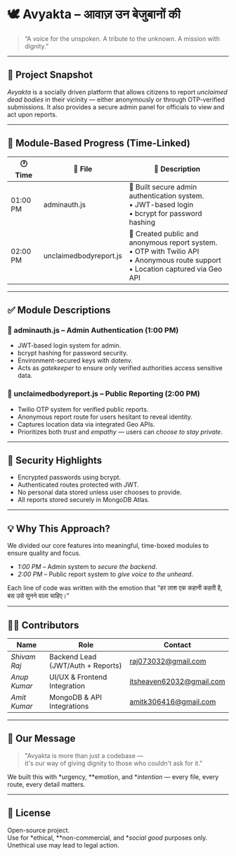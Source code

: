 # 🕊 Avyakta – आवाज़ उन बेजुबानों की

> “A voice for the unspoken. A tribute to the unknown. A mission with dignity.”

---

## 📌 Project Snapshot

*Avyakta* is a socially driven platform that allows citizens to report *unclaimed dead bodies* in their vicinity — either anonymously or through OTP-verified submissions. It also provides a secure admin panel for officials to view and act upon reports.

---

## 📂 Module-Based Progress (Time-Linked)

| 🕐 Time        | 📁 File                  | 📌 Description                                                                 |
|---------------|--------------------------|--------------------------------------------------------------------------------|
| 01:00 PM      | adminauth.js           | 🔐 Built secure admin authentication system.<br>• JWT-based login<br>• bcrypt for password hashing |
| 02:00 PM      | unclaimedbodyreport.js | 📝 Created public and anonymous report system.<br>• OTP with Twilio API<br>• Anonymous route support<br>• Location captured via Geo API |

---

## ✅ Module Descriptions

### 🔐 adminauth.js – Admin Authentication (1:00 PM)

- JWT-based login system for admin.
- bcrypt hashing for password security.
- Environment-secured keys with dotenv.
- Acts as *gatekeeper* to ensure only verified authorities access sensitive data.

### 📝 unclaimedbodyreport.js – Public Reporting (2:00 PM)

- Twilio OTP system for verified public reports.
- Anonymous report route for users hesitant to reveal identity.
- Captures location data via integrated Geo APIs.
- Prioritizes both *trust* and *empathy* — users can *choose to stay private*.

---

## 🔐 Security Highlights

- Encrypted passwords using bcrypt.
- Authenticated routes protected with JWT.
- No personal data stored unless user chooses to provide.
- All reports stored securely in MongoDB Atlas.

---

## 💡 Why This Approach?

We divided our core features into meaningful, time-boxed modules to ensure quality and focus.

- *1:00 PM* – Admin system to *secure the backend*.
- *2:00 PM* – Public report system to *give voice to the unheard*.

Each line of code was written with the emotion that "हर लाश एक कहानी कहती है, बस उसे सुनने वाला चाहिए।"

---

## 👨‍💻 Contributors

| Name        | Role                            | Contact                   |
|-------------|----------------------------------|---------------------------|
| *Shivam Raj*  | Backend Lead (JWT/Auth + Reports) | raj073032@gmail.com       |
| *Anup Kumar*  | UI/UX & Frontend Integration     | itsheaven62032@gmail.com  |
| *Amit Kumar*  | MongoDB & API Integrations        | amitk306416@gmail.com     |

---

## 🫡 Our Message

> "Avyakta is more than just a codebase —  
> it's our way of giving dignity to those who couldn't ask for it."  

We built this with *urgency, **emotion, and **intention* — every file, every route, every detail matters.

---

## 📄 License

Open-source project.  
Use for *ethical, **non-commercial, and **social good* purposes only.  
Unethical use may lead to legal action.